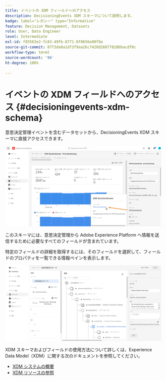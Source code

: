 ```yaml
---
title: イベントの XDM フィールドへのアクセス
description: DecisioningEvents XDM スキーマについて説明します。
badge: label="レガシー" type="Informative"
feature: Decision Management, Datasets
role: User, Data Engineer
level: Intermediate
exl-id: f85563e2-fc83-49fb-8771-0f0656a90f9a
source-git-commit: 87f3da0a1d73f9aa26c7420d260778286bacdf0c
workflow-type: tm+mt
source-wordcount: '96'
ht-degree: 100%

---
```


# イベントの XDM フィールドへのアクセス {#decisioningevents-xdm-schema}

意思決定管理イベントを含むデータセットから、DecisioningEvents XDM スキーマに直接アクセスできます。


![](../assets/access-schema.png)

このスキーマには、意思決定管理から Adobe Experience Platform へ情報を送信するために必要なすべてのフィールドが含まれています。


特定のフィールドの詳細を取得するには、そのフィールドを選択して、フィールドのプロパティを一覧できる情報ペインを表示します。

![](../assets/schema-fields.png)

XDM スキーマおよびフィールドの使用方法について詳しくは、Experience Data Model（XDM）に関する次のドキュメントを参照してください。

* [XDM システムの概要](https://experienceleague.adobe.com/docs/experience-platform/xdm/home.html?lang=ja)
* [XDM リソースの参照](https://experienceleague.adobe.com/docs/experience-platform/xdm/ui/explore.html?lang=ja)
